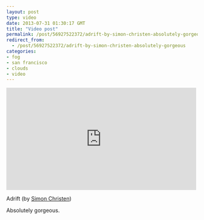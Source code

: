 ```yaml
---
layout: post
type: video
date: 2013-07-31 01:30:17 GMT
title: "Video post"
permalink: /post/56927522372/adrift-by-simon-christen-absolutely-gorgeous
redirect_from: 
  - /post/56927522372/adrift-by-simon-christen-absolutely-gorgeous
categories:
- fog
- san francisco
- clouds
- video
---
```

<iframe src="https://player.vimeo.com/video/69445362?h=13099c9fe4&amp;title=0&amp;byline=0&amp;portrait=0&amp;app_id=122963" width="500" height="270" frameborder="0" allow="autoplay; fullscreen; picture-in-picture" allowfullscreen title="Adrift"></iframe>

 <p>Adrift (by <a href="http://vimeo.com/69445362">Simon Christen</a>)</p>
<p>Absolutely gorgeous.</p>